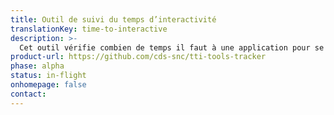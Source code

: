 ```yaml
---
title: Outil de suivi du temps d’interactivité
translationKey: time-to-interactive
description: >-
  Cet outil vérifie combien de temps il faut à une application pour se charger complètement.
product-url: https://github.com/cds-snc/tti-tools-tracker
phase: alpha
status: in-flight
onhomepage: false
contact:
---
```

